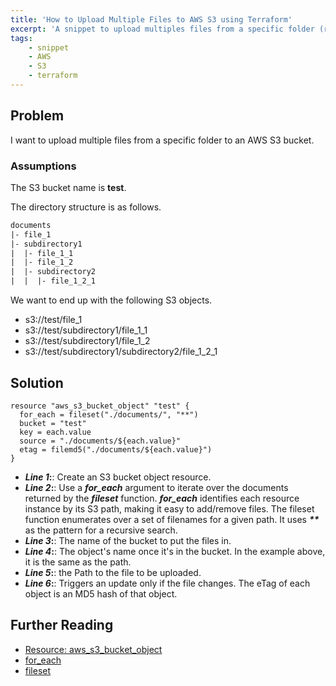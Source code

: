 ```yaml
---
title: 'How to Upload Multiple Files to AWS S3 using Terraform'
excerpt: 'A snippet to upload multiples files from a specific folder (recursively) to AWS S3 using terraform'
tags:
    - snippet
    - AWS
    - S3
    - terraform
---
```


## Problem

I want to upload multiple files from a specific folder to an AWS S3 bucket.

### Assumptions

The S3 bucket name is **test**.

The directory structure is as follows.

```txt
documents
|- file_1
|- subdirectory1
|  |- file_1_1
|  |- file_1_2
|  |- subdirectory2
|  |  |- file_1_2_1
```

We want to end up with the following S3 objects.

-   s3://test/file_1
-   s3://test/subdirectory1/file_1_1
-   s3://test/subdirectory1/file_1_2
-   s3://test/subdirectory1/subdirectory2/file_1_2_1

## Solution

```hcl
resource "aws_s3_bucket_object" "test" {
  for_each = fileset("./documents/", "**")
  bucket = "test"
  key = each.value
  source = "./documents/${each.value}"
  etag = filemd5("./documents/${each.value}")
}
```

-   **_Line 1_:**: Create an S3 bucket object resource.
-   **_Line 2_:**: Use a **_for_each_** argument to iterate over the documents returned by the **_fileset_** function. **_for_each_** identifies each resource instance by its S3 path, making it easy to add/remove files. The fileset function enumerates over a set of filenames for a given path. It uses **_\*\*_** as the pattern for a recursive search.
-   **_Line 3_:**: The name of the bucket to put the files in.
-   **_Line 4_:**: The object's name once it's in the bucket. In the example above, it is the same as the path.
-   **_Line 5_:**: the Path to the file to be uploaded.
-   **_Line 6_:**: Triggers an update only if the file changes. The eTag of each object is an MD5 hash of that object.

## Further Reading

-   [Resource: aws_s3_bucket_object](https://registry.terraform.io/providers/hashicorp/aws/latest/docs/resources/s3_bucket_object)
-   [for_each](https://www.terraform.io/docs/language/meta-arguments/for_each.html)
-   [fileset](https://www.terraform.io/docs/language/functions/fileset.html)
